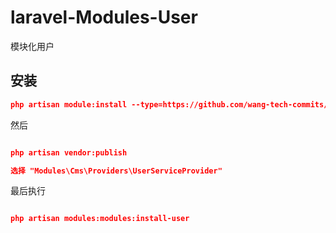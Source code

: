 # laravel-Modules-User
模块化用户

## 安装

```json
php artisan module:install --type=https://github.com/wang-tech-commits/laravel-Modules-User.git -- User 1.0.0

```

然后

```json

php artisan vendor:publish

选择 "Modules\Cms\Providers\UserServiceProvider"

```

最后执行

```json

php artisan modules:modules:install-user

```
